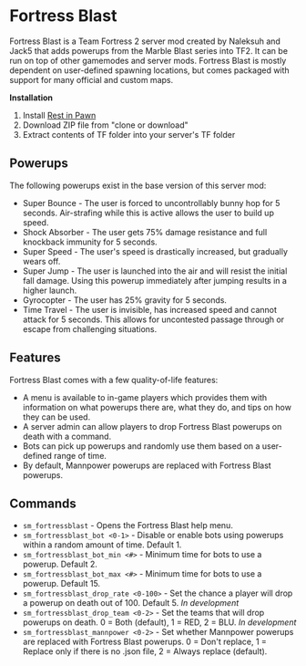 Fortress Blast
==============

Fortress Blast is a Team Fortress 2 server mod created by Naleksuh and Jack5 that adds powerups from the Marble Blast series into TF2. It can be run on top of other gamemodes and server mods. Fortress Blast is mostly dependent on user-defined spawning locations, but comes packaged with support for many official and custom maps.

**Installation**
1) Install [Rest in Pawn](https://github.com/ErikMinekus/sm-ripext)
2) Download ZIP file from "clone or download"
3) Extract contents of TF folder into your server's TF folder


Powerups
--------

The following powerups exist in the base version of this server mod:

- Super Bounce - The user is forced to uncontrollably bunny hop for 5 seconds. Air-strafing while this is active allows the user to build up speed.
- Shock Absorber - The user gets 75% damage resistance and full knockback immunity for 5 seconds.
- Super Speed - The user's speed is drastically increased, but gradually wears off.
- Super Jump - The user is launched into the air and will resist the initial fall damage. Using this powerup immediately after jumping results in a higher launch.
- Gyrocopter - The user has 25% gravity for 5 seconds.
- Time Travel - The user is invisible, has increased speed and cannot attack for 5 seconds. This allows for uncontested passage through or escape from challenging situations.

Features
--------

Fortress Blast comes with a few quality-of-life features:

- A menu is available to in-game players which provides them with information on what powerups there are, what they do, and tips on how they can be used.
- A server admin can allow players to drop Fortress Blast powerups on death with a command.
- Bots can pick up powerups and randomly use them based on a user-defined range of time.
- By default, Mannpower powerups are replaced with Fortress Blast powerups.

Commands
--------

- `sm_fortressblast` - Opens the Fortress Blast help menu.
- `sm_fortressblast_bot <0-1>` - Disable or enable bots using powerups within a random amount of time. Default 1.
- `sm_fortressblast_bot_min <#>` - Minimum time for bots to use a powerup. Default 2.
- `sm_fortressblast_bot_max <#>` - Minimum time for bots to use a powerup. Default 15.
- `sm_fortressblast_drop_rate <0-100>` - Set the chance a player will drop a powerup on death out of 100. Default 5. *In development*
- `sm_fortressblast_drop_team <0-2>` - Set the teams that will drop powerups on death. 0 = Both (default), 1 = RED, 2 = BLU. *In development*
- `sm_fortressblast_mannpower <0-2>` - Set whether Mannpower powerups are replaced with Fortress Blast powerups. 0 = Don't replace, 1 = Replace only if there is no .json file, 2 = Always replace (default).
